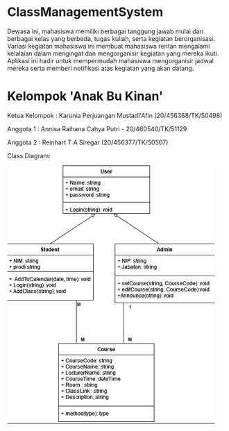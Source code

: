 # ClassManagementSystem
Dewasa ini, mahasiswa memiliki berbagai tanggung jawab mulai dari berbagai kelas yang berbeda, tugas kuliah, serta kegiatan berorganisasi. Variasi kegiatan mahasiswa ini membuat mahasiswa rentan mengalami kelalaian dalam mengingat dan mengorganisir kegiatan yang mereka ikuti. Aplikasi ini hadir untuk mempermudah mahasiswa mengorganisir jadwal mereka serta memberi notifikasi atas kegiatan yang akan datang. 

# Kelompok 'Anak Bu Kinan'

Ketua Kelompok  : Karunia Perjuangan Mustadl'Afin (20/456368/TK/50498)

Anggota 1       : Annisa Raihana Cahya Putri - 20/460540/TK/51129

Anggota 2       : Reinhart T A Siregar (20/456377/TK/50507)

Class Diagram:

![Gambar Class Diagram Online Class Management System](ClassDiagram.jpg)
